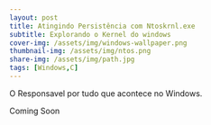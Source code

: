 ```yaml
---
layout: post
title: Atingindo Persistência com Ntoskrnl.exe
subtitle: Explorando o Kernel do windows
cover-img: /assets/img/windows-wallpaper.png
thumbnail-img: /assets/img/ntos.png
share-img: /assets/img/path.jpg
tags: [Windows,C]
---
```


O Responsavel por tudo que acontece no Windows.

Coming Soon










